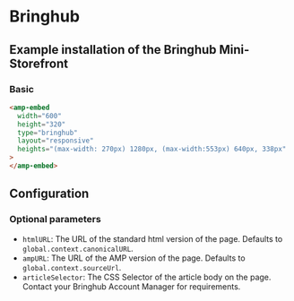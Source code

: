 <!---
Copyright 2015 The AMP HTML Authors. All Rights Reserved.

Licensed under the Apache License, Version 2.0 (the "License");
you may not use this file except in compliance with the License.
You may obtain a copy of the License at

      http://www.apache.org/licenses/LICENSE-2.0

Unless required by applicable law or agreed to in writing, software
distributed under the License is distributed on an "AS-IS" BASIS,
WITHOUT WARRANTIES OR CONDITIONS OF ANY KIND, either express or implied.
See the License for the specific language governing permissions and
limitations under the License.
-->

# Bringhub

## Example installation of the Bringhub Mini-Storefront

### Basic

```html
<amp-embed
  width="600"
  height="320"
  type="bringhub"
  layout="responsive"
  heights="(max-width: 270px) 1280px, (max-width:553px) 640px, 338px"
>
</amp-embed>
```

## Configuration

### Optional parameters

- `htmlURL`: The URL of the standard html version of the page. Defaults to
  `global.context.canonicalURL`.
- `ampURL`: The URL of the AMP version of the page. Defaults to
  `global.context.sourceUrl`.
- `articleSelector`: The CSS Selector of the article body on the page. Contact
  your Bringhub Account Manager for requirements.
